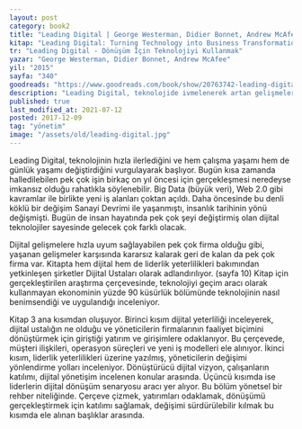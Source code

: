 ```yaml
---
layout: post  
category: book2 
title: "Leading Digital | George Westerman, Didier Bonnet, Andrew McAfee (Kitap)" 
kitap: "Leading Digital: Turning Technology into Business Transformation"  
tr: "Leading Digital - Dönüşüm İçin Teknolojiyi Kullanmak"  
yazar: "George Westerman, Didier Bonnet, Andrew McAfee"  
yil: "2015"  
sayfa: "340"  
goodreads: "https://www.goodreads.com/book/show/20763742-leading-digital"
description: "Leading Digital, teknolojide ivmelenerek artan gelişmelere uyum sağlamak için okuyucuya örneklerle bir dijital vizyon sunuyor."
published: true
last_modified_at: 2021-07-12
posted: 2017-12-09
tag: "yönetim"
image: "/assets/old/leading-digital.jpg"
---
```


Leading Digital, teknolojinin hızla ilerlediğini ve hem çalışma yaşamı hem de günlük yaşamı değiştirdiğini vurgulayarak başlıyor. Bugün kısa zamanda halledilebilen pek çok işin birkaç on yıl öncesi için gerçekleşmesi neredeyse imkansız olduğu rahatlıkla söylenebilir. Big Data (büyük veri), Web 2.0 gibi kavramlar ile birlikte yeni iş alanları çoktan açıldı. Daha öncesinde bu denli köklü bir değişim Sanayi Devrimi ile yaşanmıştı, insanlık tarihinin yönü değişmişti. Bugün de insan hayatında pek çok şeyi değiştirmiş olan dijital teknolojiler sayesinde gelecek çok farklı olacak.  
  
Dijital gelişmelere hızla uyum sağlayabilen pek çok firma olduğu gibi, yaşanan gelişmeler karşısında kararsız kalarak geri de kalan da pek çok firma var. Kitapta hem dijital hem de liderlik yeterlilikleri bakımından yetkinleşen şirketler Dijital Ustaları olarak adlandırılıyor. (sayfa 10) Kitap için gerçekleştirilen araştırma çerçevesinde, teknolojiyi geçim aracı olarak kullanmayan ekonominin yüzde 90 küsürlük bölümünde teknolojinin nasıl benimsendiği ve uygulandığı inceleniyor.  
  
Kitap 3 ana kısımdan oluşuyor. Birinci kısım dijital yeterliliği inceleyerek, dijital ustalığın ne olduğu ve yöneticilerin firmalarının faaliyet biçimini dönüştürmek için giriştiği yatırım ve girişimlere odaklanıyor. Bu çerçevede, müşteri ilişkileri, operasyon süreçleri ve yeni iş modelleri ele alınıyor. İkinci kısım, liderlik yeterlilikleri üzerine yazılmış, yöneticilerin değişimi yönlendirme yolları inceleniyor. Dönüştürücü dijital vizyon, çalışanların katılımı, dijital yönetişim incelenen konular arasında. Üçüncü kısımda ise liderlerin dijital dönüşüm senaryosu aracı yer alıyor. Bu bölüm yönetsel bir rehber niteliğinde. Çerçeve çizmek, yatırımları odaklamak, dönüşümü gerçekleştirmek için katılımı sağlamak, değişimi sürdürülebilir kılmak bu kısımda ele alınan başlıklar arasında.  
  
